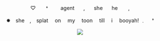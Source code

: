 <p align="center"> ♡ ⠀　❛⠀　⠀agent⠀　,⠀　she⠀　he　　, </p>
<p align="center"> ✸ she , splat  on  my  toon  till  i  booyah! ﹒  ❜ </p>

<p align="center"> <img width"550" height"400" src="https://64.media.tumblr.com/3de03328ad94b0fa34ffd66164ea14a0/19172e8c428b1329-3a/s1280x1920/124e82c0238e02ba0a2b79e71a96d525b6888fd5.pnj"> </p>
